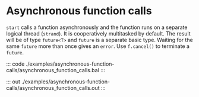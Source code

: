 # Asynchronous function calls

`start` calls a function asynchronously and the function runs on a separate logical thread (`strand`).
It is cooperatively multitasked by default.
The result will be of type `future<T>` and `future` is a separate basic type.
Waiting for the same `future` more than once gives an `error`.
Use `f.cancel()` to terminate a `future`.

::: code ./examples/asynchronous-function-calls/asynchronous_function_calls.bal :::

::: out ./examples/asynchronous-function-calls/asynchronous_function_calls.out :::